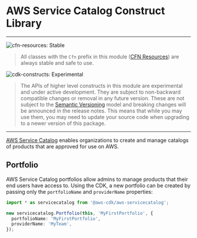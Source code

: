 # AWS Service Catalog Construct Library
<!--BEGIN STABILITY BANNER-->

---

![cfn-resources: Stable](https://img.shields.io/badge/cfn--resources-stable-success.svg?style=for-the-badge)

> All classes with the `Cfn` prefix in this module ([CFN Resources]) are always stable and safe to use.
>
> [CFN Resources]: https://docs.aws.amazon.com/cdk/latest/guide/constructs.html#constructs_lib

![cdk-constructs: Experimental](https://img.shields.io/badge/cdk--constructs-experimental-important.svg?style=for-the-badge)

> The APIs of higher level constructs in this module are experimental and under active development.
> They are subject to non-backward compatible changes or removal in any future version. These are
> not subject to the [Semantic Versioning](https://semver.org/) model and breaking changes will be
> announced in the release notes. This means that while you may use them, you may need to update
> your source code when upgrading to a newer version of this package.

---

<!--END STABILITY BANNER-->

[AWS Service Catalog](https://docs.aws.amazon.com/servicecatalog/latest/dg/what-is-service-catalog.html)
enables organizations to create and manage catalogs of products that are approved for use on AWS.

## Portfolio

AWS Service Catalog portfolios allow admins to manage products that their end users have access to.
Using the CDK, a new portfolio can be created by passing only the `portfolioName`
and `providerName` properties:

```ts
import * as servicecatalog from '@aws-cdk/aws-servicecatalog';

new servicecatalog.Portfolio(this, 'MyFirstPortfolio', {
  portfolioName: 'MyFirstPortfolio', 
  providerName: 'MyTeam',
});
```
